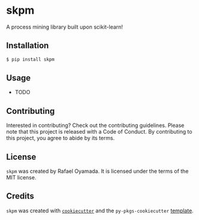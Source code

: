 # skpm

A process mining library built upon scikit-learn!

## Installation

```bash
$ pip install skpm
```

## Usage

- TODO

## Contributing

Interested in contributing? Check out the contributing guidelines. Please note that this project is released with a Code of Conduct. By contributing to this project, you agree to abide by its terms.

## License

`skpm` was created by Rafael Oyamada. It is licensed under the terms of the MIT license.

## Credits

`skpm` was created with [`cookiecutter`](https://cookiecutter.readthedocs.io/en/latest/) and the `py-pkgs-cookiecutter` [template](https://github.com/py-pkgs/py-pkgs-cookiecutter).
